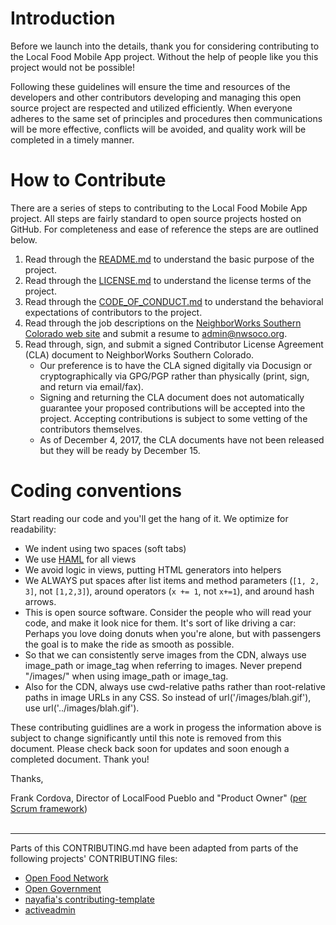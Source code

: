 

# Introduction

Before we launch into the details, thank you for considering contributing to the Local Food Mobile App project. Without the help of people like you this project would not be possible!

Following these guidelines will ensure the time and resources of the developers and other contributors developing and managing this open source project are respected and utilized efficiently. When everyone adheres to the same set of principles and procedures then communications will be more effective, conflicts will be avoided, and quality work will be completed in a timely manner.

# How to Contribute

There are a series of steps to contributing to the Local Food Mobile App project. All steps are fairly standard to open source projects hosted on GitHub. For completeness and ease of reference the steps are  are outlined below.

1. Read through the [README.md](README.md) to understand the basic purpose of the project.
2. Read through the [LICENSE.md](LICENSE.md) to understand the license terms of the project.
3. Read through the [CODE_OF_CONDUCT.md](CODE_OF_CONDUCT.md) to understand the behavioral expectations of contributors to the project.
4. Read through the job descriptions on the [NeighborWorks Southern Colorado web site](http://nwsoco.org/who-we-are/join-our-team.html) and submit a resume to admin@nwsoco.org.
5. Read through, sign, and submit a signed Contributor License Agreement (CLA) document to NeighborWorks Southern Colorado.
   * Our preference is to have the CLA signed digitally via Docusign or cryptographically via GPG/PGP rather than physically (print, sign, and return via email/fax).
   * Signing and returning the CLA document does not automatically guarantee your proposed contributions will be accepted into the project. Accepting contributions is subject to some vetting of the contributors themselves.
   * As of December 4, 2017, the CLA documents have not been released but they will be ready by December 15.

# Coding conventions

Start reading our code and you'll get the hang of it. We optimize for readability:

  * We indent using two spaces (soft tabs)
  * We use [HAML](http://haml.info/) for all views
  * We avoid logic in views, putting HTML generators into helpers
  * We ALWAYS put spaces after list items and method parameters (`[1, 2, 3]`, not `[1,2,3]`), around operators (`x += 1`, not `x+=1`), and around hash arrows.
  * This is open source software. Consider the people who will read your code, and make it look nice for them. It's sort of like driving a car: Perhaps you love doing donuts when you're alone, but with passengers the goal is to make the ride as smooth as possible.
  * So that we can consistently serve images from the CDN, always use image_path or image_tag when referring to images. Never prepend "/images/" when using image_path or image_tag.
  * Also for the CDN, always use cwd-relative paths rather than root-relative paths in image URLs in any CSS. So instead of url('/images/blah.gif'), use url('../images/blah.gif').

These contributing guidlines are a work in progess the information above is subject to change significantly until this note is removed from this document. Please check back soon for updates and soon enough a completed document. Thank you!

Thanks,

Frank Cordova, Director of LocalFood Pueblo and "Product Owner" ([per Scrum framework](http://www.scrumguides.org/scrum-guide.html#team-po "Official Scrum Guide"))<br>
<br>
<hr>Parts of this CONTRIBUTING.md have been adapted from parts of the following projects' CONTRIBUTING files:
<ul><li><a href="https://github.com/openfoodfoundation/openfoodnetwork/blob/master/CONTRIBUTING.md" target="_blank">Open Food Network</a></li>
<li><a href="https://github.com/opengovernment/opengovernment/blob/master/CONTRIBUTING.md" target="_blank">Open Government</a></li>
<li><a href="https://github.com/nayafia/contributing-template/blob/master/CONTRIBUTING-template.md" target="_blank">nayafia's contributing-template</a></li>
<li><a href="https://github.com/activeadmin/activeadmin/blob/master/CONTRIBUTING.md" target="_blank">activeadmin</a></li></ul>
